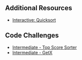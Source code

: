 ## Additional Resources

-   [Interactive: Quicksort](https://visualgo.net/en/sorting?slide=12)

## Code Challenges

-   [Intermediate - Top Score Sorter](https://www.codecademy.com/code-challenges/code-challenge-top-score-sorter-javascript)
-   [Intermediate - GetX](https://www.codecademy.com/code-challenges/code-challenge-find-xth-number-in-order-javascript)